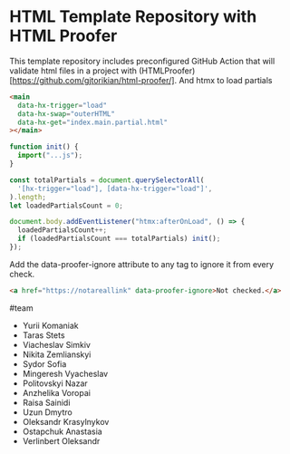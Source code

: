 # HTML Template Repository with HTML Proofer

This template repository includes preconfigured GitHub Action that will validate html files in a project with (HTMLProofer)[https://github.com/gjtorikian/html-proofer/].
And htmx to load partials

```html
<main
  data-hx-trigger="load"
  data-hx-swap="outerHTML"
  data-hx-get="index.main.partial.html"
></main>
```

```js
function init() {
  import("...js");
}

const totalPartials = document.querySelectorAll(
  '[hx-trigger="load"], [data-hx-trigger="load"]',
).length;
let loadedPartialsCount = 0;

document.body.addEventListener("htmx:afterOnLoad", () => {
  loadedPartialsCount++;
  if (loadedPartialsCount === totalPartials) init();
});
```

Add the data-proofer-ignore attribute to any tag to ignore it from every check.

```html
<a href="https://notareallink" data-proofer-ignore>Not checked.</a>
```

#team

- Yurii Komaniak
- Taras Stets
- Viacheslav Simkiv
- Nikita Zemlianskyi
- Sydor Sofia
- Mingeresh Vyacheslav
- Politovskyi Nazar
- Anzhelika Voropai
- Raisa Sainidi
- Uzun Dmytro
- Oleksandr Krasylnykov
- Ostapchuk Anastasia
- Verlinbert Oleksandr 